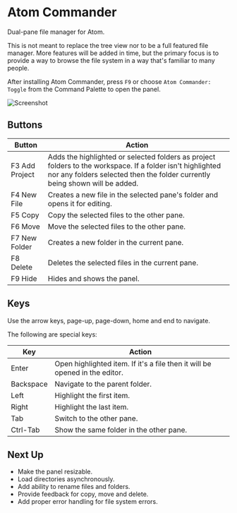 # Atom Commander

Dual-pane file manager for Atom.

This is not meant to replace the tree view nor to be a full featured file manager. More features will be added in time, but the primary focus is to provide a way to browse the file system in a way that's familiar to many people.

After installing Atom Commander, press `F9` or choose `Atom Commander: Toggle` from the Command Palette to open the panel.

![Screenshot](https://github.com/morassman/atom-commander/blob/master/resources/panel.png?raw=true)

## Buttons
Button|Action
---|---
F3 Add Project|Adds the highlighted or selected folders as project folders to the workspace. If a folder isn't highlighted nor any folders selected then the folder currently being shown will be added.
F4 New File|Creates a new file in the selected pane's folder and opens it for editing.
F5 Copy|Copy the selected files to the other pane.
F6 Move|Move the selected files to the other pane.
F7 New Folder|Creates a new folder in the current pane.
F8 Delete|Deletes the selected files in the current pane.
F9 Hide|Hides and shows the panel.

## Keys
Use the arrow keys, page-up, page-down, home and end to navigate.

The following are special keys:

Key|Action
---|---
Enter|Open highlighted item. If it's a file then it will be opened in the editor.
Backspace|Navigate to the parent folder.
Left|Highlight the first item.
Right|Highlight the last item.
Tab|Switch to the other pane.
Ctrl-Tab|Show the same folder in the other pane.

## Next Up
- Make the panel resizable.
- Load directories asynchronously.
- Add ability to rename files and folders.
- Provide feedback for copy, move and delete.
- Add proper error handling for file system errors.

